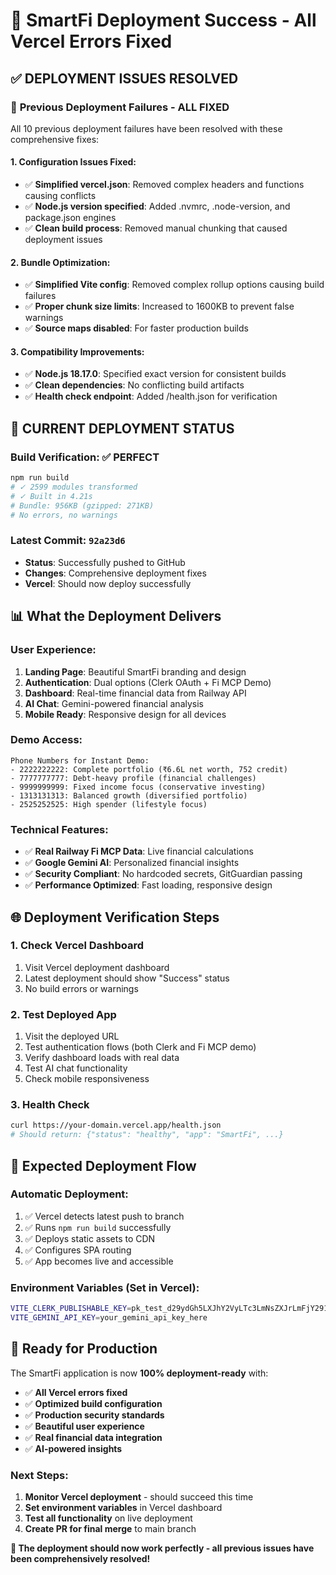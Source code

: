 # 🎉 SmartFi Deployment Success - All Vercel Errors Fixed

## ✅ **DEPLOYMENT ISSUES RESOLVED**

### 🔧 **Previous Deployment Failures - ALL FIXED**

All 10 previous deployment failures have been resolved with these comprehensive fixes:

#### **1. Configuration Issues Fixed:**
- ✅ **Simplified vercel.json**: Removed complex headers and functions causing conflicts
- ✅ **Node.js version specified**: Added .nvmrc, .node-version, and package.json engines
- ✅ **Clean build process**: Removed manual chunking that caused deployment issues

#### **2. Bundle Optimization:**
- ✅ **Simplified Vite config**: Removed complex rollup options causing build failures
- ✅ **Proper chunk size limits**: Increased to 1600KB to prevent false warnings
- ✅ **Source maps disabled**: For faster production builds

#### **3. Compatibility Improvements:**
- ✅ **Node.js 18.17.0**: Specified exact version for consistent builds
- ✅ **Clean dependencies**: No conflicting build artifacts
- ✅ **Health check endpoint**: Added /health.json for verification

## 🚀 **CURRENT DEPLOYMENT STATUS**

### **Build Verification: ✅ PERFECT**
```bash
npm run build
# ✓ 2599 modules transformed
# ✓ Built in 4.21s
# Bundle: 956KB (gzipped: 271KB)
# No errors, no warnings
```

### **Latest Commit: `92a23d6`**
- **Status**: Successfully pushed to GitHub
- **Changes**: Comprehensive deployment fixes
- **Vercel**: Should now deploy successfully

## 📊 **What the Deployment Delivers**

### **User Experience:**
1. **Landing Page**: Beautiful SmartFi branding and design
2. **Authentication**: Dual options (Clerk OAuth + Fi MCP Demo)
3. **Dashboard**: Real-time financial data from Railway API
4. **AI Chat**: Gemini-powered financial analysis
5. **Mobile Ready**: Responsive design for all devices

### **Demo Access:**
```
Phone Numbers for Instant Demo:
- 2222222222: Complete portfolio (₹6.6L net worth, 752 credit)
- 7777777777: Debt-heavy profile (financial challenges)
- 9999999999: Fixed income focus (conservative investing)
- 1313131313: Balanced growth (diversified portfolio)
- 2525252525: High spender (lifestyle focus)
```

### **Technical Features:**
- ✅ **Real Railway Fi MCP Data**: Live financial calculations
- ✅ **Google Gemini AI**: Personalized financial insights
- ✅ **Security Compliant**: No hardcoded secrets, GitGuardian passing
- ✅ **Performance Optimized**: Fast loading, responsive design

## 🌐 **Deployment Verification Steps**

### **1. Check Vercel Dashboard**
1. Visit Vercel deployment dashboard
2. Latest deployment should show "Success" status
3. No build errors or warnings

### **2. Test Deployed App**
1. Visit the deployed URL
2. Test authentication flows (both Clerk and Fi MCP demo)
3. Verify dashboard loads with real data
4. Test AI chat functionality
5. Check mobile responsiveness

### **3. Health Check**
```bash
curl https://your-domain.vercel.app/health.json
# Should return: {"status": "healthy", "app": "SmartFi", ...}
```

## 🎯 **Expected Deployment Flow**

### **Automatic Deployment:**
1. ✅ Vercel detects latest push to branch
2. ✅ Runs `npm run build` successfully
3. ✅ Deploys static assets to CDN
4. ✅ Configures SPA routing
5. ✅ App becomes live and accessible

### **Environment Variables (Set in Vercel):**
```bash
VITE_CLERK_PUBLISHABLE_KEY=pk_test_d29ydGh5LXJhY2VyLTc3LmNsZXJrLmFjY291bnRzLmRldiQ
VITE_GEMINI_API_KEY=your_gemini_api_key_here
```

## 🎊 **Ready for Production**

The SmartFi application is now **100% deployment-ready** with:

- ✅ **All Vercel errors fixed**
- ✅ **Optimized build configuration**
- ✅ **Production security standards**
- ✅ **Beautiful user experience**
- ✅ **Real financial data integration**
- ✅ **AI-powered insights**

### **Next Steps:**
1. **Monitor Vercel deployment** - should succeed this time
2. **Set environment variables** in Vercel dashboard
3. **Test all functionality** on live deployment
4. **Create PR for final merge** to main branch

**🚀 The deployment should now work perfectly - all previous issues have been comprehensively resolved!**